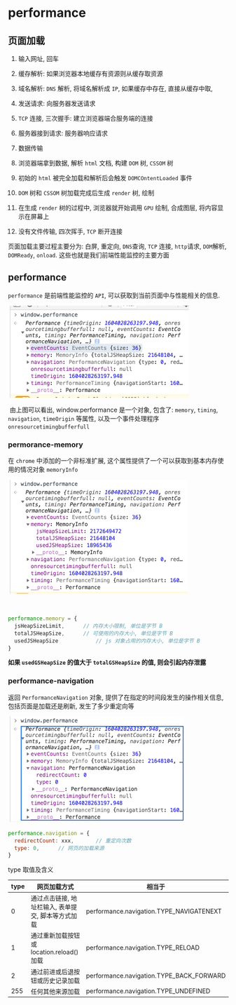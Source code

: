 # performance



## 页面加载

1. 输入网址, 回车

2. 缓存解析: 如果浏览器本地缓存有资源则从缓存取资源

3. 域名解析:  `DNS` 解析, 将域名解析成 `IP`, 如果缓存中存在, 直接从缓存中取, 

4. 发送请求: 向服务器发送请求

5. `TCP` 连接, 三次握手: 建立浏览器端合服务端的连接

6. 服务器接到请求: 服务器响应请求

7. 数据传输

8. 浏览器端拿到数据, 解析 `html` 文档, 构建 `DOM` 树, `CSSOM` 树

9. 初始的 `html` 被完全加载和解析后会触发 `DOMCOntentLoaded` 事件

10. `DOM` 树和 `CSSOM` 树加载完成后生成 `render` 树, 绘制

11. 在生成 `render` 树的过程中, 浏览器就开始调用 `GPU` 绘制, 合成图层, 将内容显示在屏幕上

12. 没有文件传输, 四次挥手, `TCP` 断开连接

  页面加载主要过程主要分为: 白屏, 重定向,  `DNS`查询, `TCP` 连接, `http`请求, `DOM`解析, `DOMReady`, `onload`. 这些也就是我们前端性能监控的主要方面



## performance

`performance` 是前端性能监控的 `API`, 可以获取到当前页面中与性能相关的信息.



<img src="https://raw.githubusercontent.com/Tongshisan/Blog/master/img/performance-main.png" alt="performance-main" style="zoom:50%;" />



​	由上图可以看出, window.performance 是一个对象, 包含了: `memory`, `timing`, `navigation`, `timeOrigin` 等属性, 以及一个事件处理程序 `onresourcetimingbufferfull`



### permorance-memory

在 `chrome` 中添加的一个非标准扩展, 这个属性提供了一个可以获取到基本内存使用的情况对象 `memoryInfo`

<img src="https://raw.githubusercontent.com/Tongshisan/Blog/master/img/performance-memory.png" alt="performance-memory" style="zoom:50%;" />

​    

```js
performance.memory = {
  jsHeapSizeLimit,		// 内存大小限制, 单位是字节 B
  totalJSHeapSize,		// 可使用的内存大小, 单位是字节 B
  usedJSHeapSize			// js 对象占用的内存大小, 单位是字节 B
}
```



**如果 `usedGSHeapSize` 的值大于 `totalGSHeapSize` 的值, 则会引起内存泄露**



### performance-navigation

返回 `PerformanceNavigation` 对象, 提供了在指定的时间段发生的操作相关信息, 包括页面是加载还是刷新, 发生了多少重定向等

<img src="https://raw.githubusercontent.com/Tongshisan/Blog/master/img/performance-navigation.png" alt="performance-navigation" style="zoom:50%;" />

```js
performance.navigation = {
  redirectCount: xxx,		// 重定向次数
  type: 0, 		// 网页的加载来源
}
```

type 取值及含义

| type | 网页加载方式                                       | 相当于                                   |
| ---- | -------------------------------------------------- | ---------------------------------------- |
| 0    | 通过点击链接, 地址栏输入, 表单提交, 脚本等方式加载 | performance.navigation.TYPE_NAVIGATENEXT |
| 1    | 通过重新加载按钮或 location.reload() 加载          | performance.navigation.TYPE_RELOAD       |
| 2    | 通过前进或后退按钮或历史记录加载                   | performance.navigation.TYPE_BACK_FORWARD |
| 255  | 任何其他来源加载                                   | performance.navigation.TYPE_UNDEFINED    |

